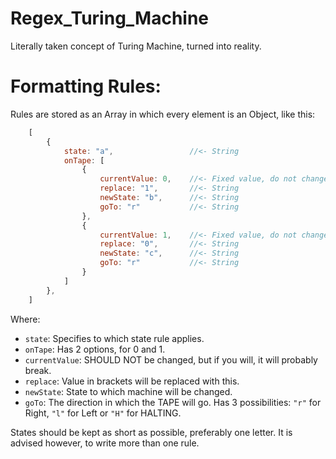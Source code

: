 # Regex_Turing_Machine
Literally taken concept of Turing Machine, turned into reality.

# Formatting Rules:
Rules are stored as an Array in which every element is an Object, like this:
```javascript
    [
        {
            state: "a",                 //<- String
            onTape: [
                {
                    currentValue: 0,    //<- Fixed value, do not change
                    replace: "1",       //<- String
                    newState: "b",      //<- String
                    goTo: "r"           //<- String
                },
                {
                    currentValue: 1,    //<- Fixed value, do not change
                    replace: "0",       //<- String
                    newState: "c",      //<- String
                    goTo: "r"           //<- String
                }
            ]
        },
    ]
```
Where:
 - `state`: Specifies to which state rule applies.
 - `onTape`: Has 2 options, for 0 and 1.
 - `currentValue`: SHOULD NOT be changed, but if you will, it will probably break.
 - `replace`: Value in brackets will be replaced with this.
 - `newState`: State to which machine will be changed.
 - `goTo`: The direction in which the TAPE will go. Has 3 possibilities: `"r"` for Right, `"l"` for Left or `"H"` for HALTING.
        
States should be kept as short as possible, preferably one letter.
It is advised however, to write more than one rule.
